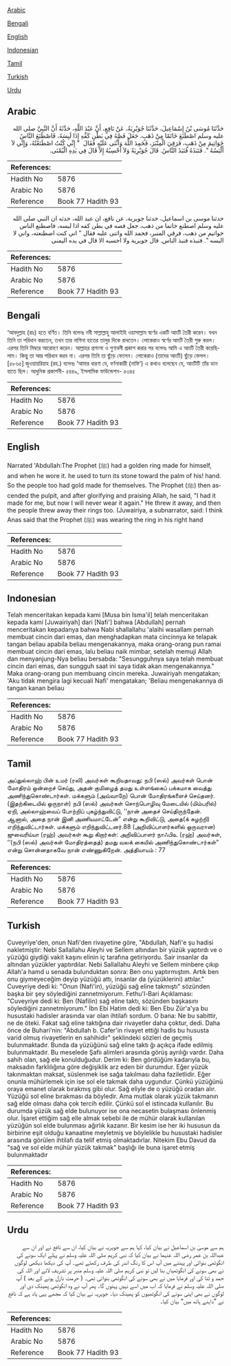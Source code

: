 [Arabic](#arabic)

[Bengali](#bengali)

[English](#english)

[Indonesian](#indonesian)

[Tamil](#tamil)

[Turkish](#turkish)

[Urdu](#urdu)

## Arabic


<div dir="rtl" lang="ar" style={{fontSize:'larger',backgroundColor:'#f8f9fa',padding:20}}>
حَدَّثَنَا مُوسَى بْنُ إِسْمَاعِيلَ، حَدَّثَنَا جُوَيْرِيَةُ، عَنْ نَافِعٍ، أَنَّ عَبْدَ اللَّهِ، حَدَّثَهُ أَنَّ النَّبِيَّ صلى الله عليه وسلم اصْطَنَعَ خَاتَمًا مِنْ ذَهَبٍ، جَعَلَ فَصَّهُ فِي بَطْنِ كَفِّهِ إِذَا لَبِسَهُ، فَاصْطَنَعَ النَّاسُ خَوَاتِيمَ مِنْ ذَهَبٍ، فَرَقِيَ الْمِنْبَرَ، فَحَمِدَ اللَّهَ وَأَثْنَى عَلَيْهِ فَقَالَ ‏ "‏ إِنِّي كُنْتُ اصْطَنَعْتُهُ، وَإِنِّي لاَ أَلْبَسُهُ ‏"‏‏.‏ فَنَبَذَهُ فَنَبَذَ النَّاسُ‏.‏ قَالَ جُوَيْرِيَةُ وَلاَ أَحْسِبُهُ إِلاَّ قَالَ فِي يَدِهِ الْيُمْنَى‏.‏
</div>
<div style={{backgroundColor:'#f8f9fa',padding:20, marginBottom: 10}}><table> <thead> <tr> <th>References:</th> <th></th> </tr> </thead> <tbody><tr><td>Hadith No</td><td>5876</td></tr><tr><td>Arabic No</td><td>5876</td></tr><tr><td>Reference</td><td>Book 77 Hadith 93</td></tr></tbody></table></div>


<div dir="rtl" lang="ar" style={{fontSize:'larger',backgroundColor:'#f8f9fa',padding:20}}>
حدثنا موسى بن اسماعيل، حدثنا جويرية، عن نافع، ان عبد الله، حدثه ان النبي صلى الله عليه وسلم اصطنع خاتما من ذهب، جعل فصه في بطن كفه اذا لبسه، فاصطنع الناس خواتيم من ذهب، فرقي المنبر، فحمد الله واثنى عليه فقال " اني كنت اصطنعته، واني لا البسه ". فنبذه فنبذ الناس. قال جويرية ولا احسبه الا قال في يده اليمنى
</div>
<div style={{backgroundColor:'#f8f9fa',padding:20, marginBottom: 10}}><table> <thead> <tr> <th>References:</th> <th></th> </tr> </thead> <tbody><tr><td>Hadith No</td><td>5876</td></tr><tr><td>Arabic No</td><td>5876</td></tr><tr><td>Reference</td><td>Book 77 Hadith 93</td></tr></tbody></table></div>

## Bengali


<div dir="ltr" lang="bn" style={{fontSize:'larger',backgroundColor:'#f8f9fa',padding:20}}>
‘আবদুল্লাহ (রাঃ) হতে বর্ণিত। তিনি বলেনঃ নবী সাল্লাল্লাহু আলাইহি ওয়াসাল্লাম স্বর্ণের একটি আংটি তৈরী করেন। যখন তিনি তা পরিধান করতেন, তখন তার নাগিনা হাতের তালুর দিকে রাখতেন। লোকেরাও স্বর্ণের আংটি তৈরী শুরু করল। এরপর তিনি মিম্বরে আরোহণ করেন। আল্লাহর প্রশংসা ও গুণাবলী প্রকাশ করার পর বলেনঃ আমি এ আংটি তৈরী করেছিলাম। কিন্তু তা আর পরিধান করব না। এরপর তিনি তা ছুঁড়ে ফেলেন। লোকেরাও (তাদের আংটি) ছুঁড়ে ফেলল। [৫৮৬৫] জুওয়ায়রিয়াহ (রহ.) বলেনঃ ‘আমার ধারণা যে, বর্ণনাকারী (নাফি‘) এ কথাও বলেছেন যে, আংটিটি তাঁর ডান হাতে ছিল। আধুনিক প্রকাশনী- ৫৪৪৯, ইসলামিক ফাউন্ডেশন- ৫৩৪৫
</div>
<div style={{backgroundColor:'#f8f9fa',padding:20, marginBottom: 10}}><table> <thead> <tr> <th>References:</th> <th></th> </tr> </thead> <tbody><tr><td>Hadith No</td><td>5876</td></tr><tr><td>Arabic No</td><td>5876</td></tr><tr><td>Reference</td><td>Book 77 Hadith 93</td></tr></tbody></table></div>

## English


<div dir="ltr" lang="en" style={{fontSize:'larger',backgroundColor:'#f8f9fa',padding:20}}>
Narrated 'Abdullah:The Prophet (ﷺ) had a golden ring made for himself, and when he wore it. he used to turn its stone toward the palm of his! hand. So the people too had gold made for themselves. The Prophet (ﷺ) then ascended the pulpit, and after glorifying and praising Allah, he said, "I had it made for me, but now I will never wear it again." He threw it away, and then the people threw away their rings too. (Juwairiya, a subnarrator, said: I think Anas said that the Prophet (ﷺ) was wearing the ring in his right hand
</div>
<div style={{backgroundColor:'#f8f9fa',padding:20, marginBottom: 10}}><table> <thead> <tr> <th>References:</th> <th></th> </tr> </thead> <tbody><tr><td>Hadith No</td><td>5876</td></tr><tr><td>Arabic No</td><td>5876</td></tr><tr><td>Reference</td><td>Book 77 Hadith 93</td></tr></tbody></table></div>

## Indonesian


<div dir="ltr" lang="id" style={{fontSize:'larger',backgroundColor:'#f8f9fa',padding:20}}>
Telah menceritakan kepada kami [Musa bin Isma'il] telah menceritakan kepada kami [Juwairiyah] dari [Nafi'] bahwa [Abdullah] pernah menceritakan kepadanya bahwa Nabi shallallahu 'alaihi wasallam pernah membuat cincin dari emas, dan menghadapkan mata cincinnya ke telapak tangan beliau apabila beliau mengenakannya, maka orang-orang pun ramai membuat cincin dari emas, lalu beliau naik mimbar, setelah memuji Allah dan menyanjung-Nya beliau bersabda: "Sesungguhnya saya telah membuat cincin dari emas, dan sungguh saat ini saya tidak akan mengenakannya." Maka orang-orang pun membuang cincin mereka. Juwairiyah mengatakan; 'Aku tidak mengira lagi kecuali Nafi' mengatakan; 'Beliau mengenakannya di tangan kanan beliau
</div>
<div style={{backgroundColor:'#f8f9fa',padding:20, marginBottom: 10}}><table> <thead> <tr> <th>References:</th> <th></th> </tr> </thead> <tbody><tr><td>Hadith No</td><td>5876</td></tr><tr><td>Arabic No</td><td>5876</td></tr><tr><td>Reference</td><td>Book 77 Hadith 93</td></tr></tbody></table></div>

## Tamil


<div dir="ltr" lang="ta" style={{fontSize:'larger',backgroundColor:'#f8f9fa',padding:20}}>
அப்துல்லாஹ் பின் உமர் (ரலி) அவர்கள் கூறியதாவது: நபி (ஸல்) அவர்கள் பொன் மோதிரம் ஒன்றைச் செய்து, அதன் குமிழைத் தமது உள்ளங்கைப் பக்கமாக வைத்து அணிந்துகொண்டார்கள். மக்களும் (அவ்வாறே) பொன் மோதிரங்களைச் செய்தனர். (இதற்கிடையில் ஒருநாள்) நபி (ஸல்) அவர்கள் சொற்பொழிவு மேடையில் (மிம்பரில்) ஏறி, அல்லாஹ்வைப் போற்றிப் புகழ்ந்துவிட்டு, ‘‘நான் அதைச் செய்திருந்தேன். ஆனால், அதை நான் இனி அணியமாட்டேன்” என்று கூறிவிட்டு, அதை(க் கழற்றி) எறிந்துவிட்டார்கள். மக்களும் எறிந்துவிட்டனர்.88 (அறிவிப்பாளர்களில் ஒருவரான) ஜுவைரிய்யா (ரஹ்) அவர்கள் கூறு கிறார்கள்: அறிவிப்பாளர் நாஃபிஉ (ரஹ்) அவர்கள், ‘‘(நபி (ஸல்) அவர்கள் மோதிரத்தைத்) தமது வலக் கையில் அணிந்துகொண்டார்கள்” என்று சொன்னதாகவே நான் எண்ணுகிறேன். அத்தியாயம் : 77
</div>
<div style={{backgroundColor:'#f8f9fa',padding:20, marginBottom: 10}}><table> <thead> <tr> <th>References:</th> <th></th> </tr> </thead> <tbody><tr><td>Hadith No</td><td>5876</td></tr><tr><td>Arabic No</td><td>5876</td></tr><tr><td>Reference</td><td>Book 77 Hadith 93</td></tr></tbody></table></div>

## Turkish


<div dir="ltr" lang="tr" style={{fontSize:'larger',backgroundColor:'#f8f9fa',padding:20}}>
Cuveyriye'den, onun Nafi'den rivayetine göre, "Abdullah, Nafi'e şu hadisi nakletmiştir: Nebi Sallallahu Aleyhi ve Sellem altından bir yüzük yaptırdı ve o yüzüğü giydiği vakit kaşını elinin iç tarafına getiriyordu. Sair insanlar da altından yüzükler yaptırdılar. Nebi Sallallahu Aleyhi ve Sellem minbere çıkıp Allah'a hamd u senada bulunduktan sonra: Ben onu yaptırmıştım. Artık ben onu giymeyeceğim deyip yüzüğü attı, insanlar da (yüzüklerini) attılar." Cuveyriye dedi ki: "Onun (Nafi'in), yüzüğü sağ eline takmıştı" sözünden başka bir şey söylediğini zannetmiyorum. Fethu'l-Bari Açıklaması: "Cuveyriye dedi ki: Ben (Nafilin) sağ eline taktı, sözünden başkasını söylediğini zannetmiyorum." İbn Ebi Hatim dedi ki: Ben Ebu Zür'a'ya bu husustaki hadisler arasında var olan ihtilafı sordum. O bana: Ne bu sabittir, ne de öteki. Fakat sağ eline taktığına dair rivayetler daha çoktur, dedi. Daha önce de Buhari'nin: "Abdullah b. Cafer'in rivayet ettiği hadis bu hususta varid olmuş rivayetlerin en sahihidir" şeklindeki sözleri de geçmiş bulunmaktadır. Bunda da yüzüğünü sağ eline taktı ğı açıkça ifade edilmiş bulunmaktadır. Bu meselede Şafiı alimleri arasında görüş ayrılığı vardır. Daha sahih olan, sağ ele konulduğudur. Derim ki: Ben gördüğüm kadarıyla bu, maksadın farklılığına göre değişiklik arz eden bir durumdur. Eğer yüzük takınmaktan maksat, süslenmek ise sağa takılması daha faziletlidir. Eğer onunla mühürlemek için ise sol ele takmak daha uygundur. Çünkü yüzüğünü oraya emanet olarak bırakmış gibi olur. Sağ eliyle de o yüzüğü oradan alır. Yüzüğü sol eline bırakması da böyledir. Ama mutlak olarak yüzük takmanın sağ elde olması daha çok tercih edilir. Çünkü sol el istincada kullanılır. Bu durumda yüzük sağ elde bulunuyor ise ona necasetin bulaşması önlenmiş olur. İşaret ettiğim sağ elle almak sebebi ile de mühür olarak kullanılan yüzüğün sol elde bulunması ağırlık kazanır. Bir kesim ise her iki hususun da birbirine eşit olduğu kanaatine meyletmiş ve böylelikle bu husustaki hadisler arasında görülen ihtilafı da telif etmiş olmaktadırlar. Nitekim Ebu Davud da "sağ ve sol elde mühür yüzük takmak" başlığı ile buna işaret etmiş bulunmaktadır
</div>
<div style={{backgroundColor:'#f8f9fa',padding:20, marginBottom: 10}}><table> <thead> <tr> <th>References:</th> <th></th> </tr> </thead> <tbody><tr><td>Hadith No</td><td>5876</td></tr><tr><td>Arabic No</td><td>5876</td></tr><tr><td>Reference</td><td>Book 77 Hadith 93</td></tr></tbody></table></div>

## Urdu


<div dir="rtl" lang="ur" style={{fontSize:'larger',backgroundColor:'#f8f9fa',padding:20}}>
ہم سے موسیٰ بن اسماعیل نے بیان کیا، کہا ہم سے جویریہ نے بیان کیا، ان سے نافع نے اور ان سے عبداللہ بن عمر رضی اللہ عنہما نے بیان کیا کہ نبی کریم صلی اللہ علیہ وسلم نے پہلے ایک سونے کی انگوٹھی بنوائی اور پہننے میں آپ اس کا رنگ اندر کی طرف رکھتے تھے۔ آپ کی دیکھا دیکھی لوگوں نے بھی سونے کی انگوٹھیاں بنا لیں تو نبی کریم صلی اللہ علیہ وسلم منبر پر تشریف لائے اور اللہ کی حمد و ثنا کی اور فرمایا میں نے بھی سونے کی انگوٹھی بنوائی تھی۔ ( حرمت نازل ہونے کے بعد ) آپ صلی اللہ علیہ وسلم نے فرمایا کہ اب میں اسے نہیں پہنوں گا۔ پھر آپ نے وہ انگوٹھی پھینک دی اور لوگوں نے بھی اپنی سونے کی انگوٹھیوں کو پھینک دیا۔ جویریہ نے بیان کیا کہ مجھے یہی یاد ہے کہ نافع نے ”داہنے ہاتھ میں“ بیان کیا۔
</div>
<div style={{backgroundColor:'#f8f9fa',padding:20, marginBottom: 10}}><table> <thead> <tr> <th>References:</th> <th></th> </tr> </thead> <tbody><tr><td>Hadith No</td><td>5876</td></tr><tr><td>Arabic No</td><td>5876</td></tr><tr><td>Reference</td><td>Book 77 Hadith 93</td></tr></tbody></table></div>